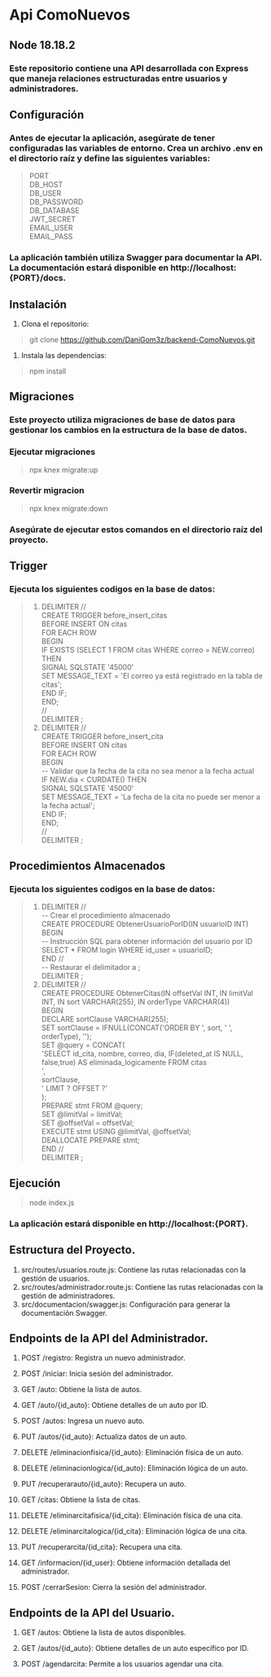 # **Api ComoNuevos**

## Node 18.18.2

### Este repositorio contiene una API desarrollada con Express que maneja relaciones estructuradas entre usuarios y administradores.

## Configuración
### Antes de ejecutar la aplicación, asegúrate de tener configuradas las variables de entorno. Crea un archivo .env en el directorio raíz y define las siguientes variables:
>PORT <br/>
>DB_HOST <br/>
>DB_USER <br/>
>DB_PASSWORD <br/>
>DB_DATABASE <br/>
>JWT_SECRET <br/>
>EMAIL_USER <br/>
>EMAIL_PASS <br/>

### La aplicación también utiliza Swagger para documentar la API. La documentación estará disponible en http://localhost:{PORT}/docs.

## Instalación
1. Clona el repositorio:
>git clone https://github.com/DaniGom3z/backend-ComoNuevos.git
1. Instala las dependencias:
>npm install

## Migraciones
### Este proyecto utiliza migraciones de base de datos para gestionar los cambios en la estructura de la base de datos.
### Ejecutar migraciones
>npx knex migrate:up
### Revertir migracion
>npx knex migrate:down

### Asegúrate de ejecutar estos comandos en el directorio raíz del proyecto.

## Trigger
### Ejecuta los siguientes codigos en la base de datos:
> 1. DELIMITER // <br/>
>CREATE TRIGGER before_insert_citas <br/>
>BEFORE INSERT ON citas <br/>
>FOR EACH ROW <br/>
>BEGIN <br/>
>  IF EXISTS (SELECT 1 FROM citas WHERE correo = NEW.correo) THEN <br/>
>    SIGNAL SQLSTATE '45000' <br/>
>    SET MESSAGE_TEXT = 'El correo ya está registrado en la tabla de citas'; <br/>
>  END IF; <br/>
>END; <br/>
>// <br/>
>DELIMITER ; <br/>
> 1. DELIMITER // <br/>
>CREATE TRIGGER before_insert_cita <br/>
>BEFORE INSERT ON citas <br/>
>FOR EACH ROW <br/>
>BEGIN <br/>
> -- Validar que la fecha de la cita no sea menor a la fecha actual <br/>
>  IF NEW.dia < CURDATE() THEN <br/>
>    SIGNAL SQLSTATE '45000' <br/>
>   SET MESSAGE_TEXT = 'La fecha de la cita no puede ser menor a la fecha actual'; <br/>
>  END IF; <br/>
>END; <br/>
>// <br/>
>DELIMITER ; <br/>

## Procedimientos Almacenados
### Ejecuta los siguientes codigos en la base de datos:
> 1. DELIMITER // <br/>
>-- Crear el procedimiento almacenado <br/>
>CREATE PROCEDURE ObtenerUsuarioPorID(IN usuarioID INT) <br/>
>BEGIN<br/>
>  -- Instrucción SQL para obtener información del usuario por ID <br/>
>  SELECT * FROM login WHERE id_user = usuarioID; <br/>
>END // <br/>
>-- Restaurar el delimitador a ; <br/>
>DELIMITER ; <br/>
> 1. DELIMITER // <br/>
>CREATE PROCEDURE ObtenerCitas(IN offsetVal INT, IN limitVal INT, IN sort VARCHAR(255), IN orderType VARCHAR(4))<br/>
>BEGIN<br/>
>  DECLARE sortClause VARCHAR(255);<br/>
>  SET sortClause = IFNULL(CONCAT('ORDER BY ', sort, ' ', orderType), '');<br/>
>  SET @query = CONCAT(<br/>
>   'SELECT id_cita, nombre, correo, dia, IF(deleted_at IS NULL, false,true) AS eliminada_logicamente FROM citas<br/>
>',<br/>
>    sortClause,<br/>
>    ' LIMIT ? OFFSET ?'<br/>
> );<br/>
>  PREPARE stmt FROM @query;<br/>
>  SET @limitVal = limitVal;<br/>
>  SET @offsetVal = offsetVal;<br/>
>  EXECUTE stmt USING @limitVal, @offsetVal;<br/>
>  DEALLOCATE PREPARE stmt;<br/>
>END //<br/>
>DELIMITER ;<br/>


## Ejecución
>node index.js
### La aplicación estará disponible en http://localhost:{PORT}.

## Estructura del Proyecto.
1. src/routes/usuarios.route.js: Contiene las rutas relacionadas con la gestión de usuarios.<br/>
1. src/routes/administrador.route.js: Contiene las rutas relacionadas con la gestión de administradores.<br/>
1. src/documentacion/swagger.js: Configuración para generar la documentación Swagger.<br/>

## Endpoints de la API del Administrador.

1. POST /registro: Registra un nuevo administrador.

1. POST /iniciar: Inicia sesión del administrador.

1. GET /auto: Obtiene la lista de autos.
1. GET /auto/{id_auto}: Obtiene detalles de un auto por ID.
1. POST /autos: Ingresa un nuevo auto.
1. PUT /autos/{id_auto}: Actualiza datos de un auto.
1. DELETE /eliminacionfisica/{id_auto}: Eliminación física de un auto.
1. DELETE /eliminacionlogica/{id_auto}: Eliminación lógica de un auto.
1. PUT /recuperarauto/{id_auto}: Recupera un auto.

1. GET /citas: Obtiene la lista de citas.
1. DELETE /eliminarcitafisica/{id_cita}: Eliminación física de una cita.
1. DELETE /eliminarcitalogica/{id_cita}: Eliminación lógica de una cita.
1. PUT /recuperarcita/{id_cita}: Recupera una cita.

1. GET /informacion/{id_user}: Obtiene información detallada del administrador.
1. POST /cerrarSesion: Cierra la sesión del administrador.

## Endpoints de la API del Usuario.

1. GET /autos: Obtiene la lista de autos disponibles.

1. GET /autos/{id_auto}: Obtiene detalles de un auto específico por ID.

1. POST /agendarcita: Permite a los usuarios agendar una cita.
